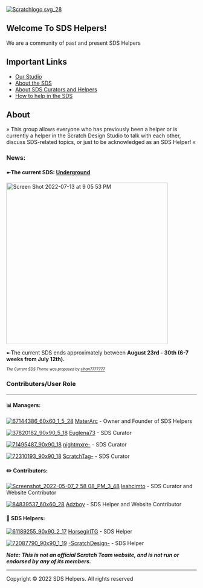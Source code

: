 <link rel="icon" href="PATH/TO/Screenshot 2022-05-07 4.33.45 PM (1).png" type="image/x-icon">

[![Scratchlogo svg_28](https://user-images.githubusercontent.com/105017592/167304570-fc95ce77-370a-4cb7-836d-cca53dbeca7d.png)](https://scratch.mit.edu/studios/31464146)




## Welcome To SDS Helpers! 

We are a community of past and present SDS Helpers

## Important Links
- [Our Studio](https://scratch.mit.edu/studios/31464146/)
- [About the SDS](https://en.scratch-wiki.info/wiki/Scratch_Design_Studio)
- [About SDS Curators and Helpers](https://en.scratch-wiki.info/wiki/Scratch_Design_Studio_Curator)
- [How to help in the SDS](https://scratch.mit.edu/projects/413689067/)
 
## About
» This group allows everyone who has previously been a helper or is currently a helper in the Scratch Design Studio to talk with each other, discuss SDS-related topics, or just to be acknowledged as an SDS Helper! «

### News: 


#### ➼The current SDS: [Underground](https://scratch.mit.edu/studios/31865836)

[<img width="427" alt="Screen Shot 2022-07-13 at 9 05 53 PM" src="https://user-images.githubusercontent.com/105017592/178863332-91948b7e-05b7-43b6-9294-a87bda79f61b.png">](https://scratch.mit.edu/studios/31865836/)





➼The current SDS ends approximately between **August 23rd - 30th (6-7 weeks from July 12th).**

<sub><sub>*The Current SDS Theme was proposed by [sihan7777777](https://scratch.mit.edu/users/sihan7777777/)*</sub></sub>




### Contributers/User Role
-------------------------------------------------
#### 📊 Managers:
[![67144386_60x60_1_5_28](https://user-images.githubusercontent.com/105017592/180075895-3ea5677f-4739-4688-9671-2a48e17e59be.png)](https://scratch.mit.edu/users/MaterArc/)
[MaterArc](https://scratch.mit.edu/users/MaterArc/) - Owner and Founder of SDS Helpers


[![37820182_90x90_5_18](https://user-images.githubusercontent.com/105017592/180074841-970a2b6a-29ff-4498-ab60-3a98943f3079.jpeg)](https://scratch.mit.edu/users/Euglena73/)
[Euglena73](https://scratch.mit.edu/users/Euglena73/) - SDS Curator


[![71495487_90x90_18](https://user-images.githubusercontent.com/105017592/167267906-7b74e986-a716-45b8-9f77-534298f5c250.jpeg)](https://scratch.mit.edu/users/nightmxre-)
[nightmxre-](https://scratch.mit.edu/users/nightmxre-) - SDS Curator


[![72310193_90x90_18](https://user-images.githubusercontent.com/105017592/167268036-fe2ab9dc-2c9d-427e-9ae3-629d3c407334.png)](https://scratch.mit.edu/users/ScratchTag-/)
[ScratchTag-](https://scratch.mit.edu/users/ScratchTag-/)  - SDS Curator


#### ✏️ Contributors:

[![Screenshot_2022-05-07_2 58 08_PM_3_48](https://user-images.githubusercontent.com/105017592/167268269-83ba2365-8beb-4c50-936a-947de93dde97.png)](https://scratch.mit.edu/users/leahcimto/)
[leahcimto](https://scratch.mit.edu/users/leahcimto/) - SDS Curator and Website Contributor


[![84839537_60x60_28](https://user-images.githubusercontent.com/105017592/180089695-1b66a93b-99eb-440e-ad78-b906bddcfa1a.png)](https://scratch.mit.edu/users/adzboy/)
[Adzboy](https://scratch.mit.edu/users/adzboy/) - SDS Helper and Website Contributor 


#### 👥 SDS Helpers:
[![61189255_90x90_2_17](https://user-images.githubusercontent.com/105017592/180336559-c4794cd5-1a95-46aa-8378-e8a564dae3a2.png)](https://scratch.mit.edu/users/horsegirltg/)
[HorsegirlTG](https://scratch.mit.edu/users/HorseGirlTG/) - SDS Helper


[![72087790_90x90_1_19](https://user-images.githubusercontent.com/105017592/180336920-638341e4-9559-4635-b98b-cc5ed9f350a3.jpeg)](https://scratch.mit.edu/users/-ScratchDesign-/)
[-ScratchDesign-](https://scratch.mit.edu/users/-ScratchDesign-/) - SDS Helper

***Note: This is not an official Scratch Team website, and is not run or endorsed by any of its members.***

-------------------------------------------------
Copyright © 2022 SDS Helpers. All rights reserved
